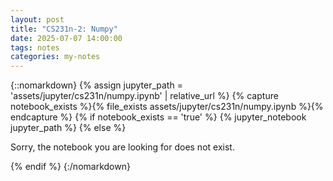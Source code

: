 ```yaml
---
layout: post
title: "CS231n-2: Numpy"
date: 2025-07-07 14:00:00
tags: notes
categories: my-notes
---
```


{::nomarkdown}
{% assign jupyter_path = 'assets/jupyter/cs231n/numpy.ipynb' | relative_url %}
{% capture notebook_exists %}{% file_exists assets/jupyter/cs231n/numpy.ipynb %}{% endcapture %}
{% if notebook_exists == 'true' %}
{% jupyter_notebook jupyter_path %}
{% else %}

  <p>Sorry, the notebook you are looking for does not exist.</p>
{% endif %}
{:/nomarkdown}
